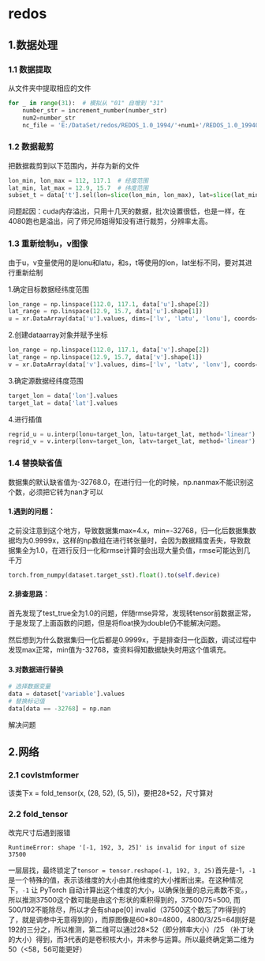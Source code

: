 # redos

## 1.数据处理

### 1.1 数据提取

从文件夹中提取相应的文件

```python
for _ in range(31):  # 模拟从 "01" 自增到 "31"
    number_str = increment_number(number_str)
    num2=number_str
    nc_file = 'E:/DataSet/redos/REDOS_1.0_1994/'+num1+'/REDOS_1.0_199401'+num2+'.nc/REDOS_1.0_199401'+num2+'.nc'
```

### 1.2 数据裁剪

把数据裁剪到以下范围内，并存为新的文件

```python
lon_min, lon_max = 112, 117.1  # 经度范围
lat_min, lat_max = 12.9, 15.7  # 纬度范围
subset_t = data['t'].sel(lon=slice(lon_min, lon_max), lat=slice(lat_min, lat_max))
```

问题起因：cuda内存溢出，只用十几天的数据，批次设置很低，也是一样，在4080跑也是溢出，问了师兄师姐得知没有进行裁剪，分辨率太高。

### 1.3 重新绘制u，v图像

由于u，v变量使用的是lonu和latu，和s，t等使用的lon，lat坐标不同，要对其进行重新绘制

1.确定目标数据经纬度范围

```python
lon_range = np.linspace(112.0, 117.1, data['u'].shape[2])
lat_range = np.linspace(12.9, 15.7, data['u'].shape[1])
u = xr.DataArray(data['u'].values, dims=['lv', 'latu', 'lonu'], coords={'lonu': lon_range, 'latu': lat_range})
```

2.创建dataarray对象并赋予坐标

```python
lon_range = np.linspace(112.0, 117.1, data['v'].shape[2])
lat_range = np.linspace(12.9, 15.7, data['v'].shape[1])
v = xr.DataArray(data['v'].values, dims=['lv', 'latv', 'lonv'], coords={'lonv': lon_range, 'latv': lat_range})
```

3.确定源数据经纬度范围

```python
target_lon = data['lon'].values
target_lat = data['lat'].values
```

4.进行插值

```python
regrid_u = u.interp(lonu=target_lon, latu=target_lat, method='linear')
regrid_v = v.interp(lonv=target_lon, latv=target_lat, method='linear')
```

### 1.4 替换缺省值

数据集的默认缺省值为-32768.0，在进行归一化的时候，np.nanmax不能识别这个数，必须把它转为nan才可以

#### 1.遇到的问题：

之前没注意到这个地方，导致数据集max=4.x，min=-32768，归一化后数据集数据均为0.9999x，这样的np数组在进行转张量时，会因为数据精度丢失，导致数据集全为1.0，在进行反归一化和rmse计算时会出现大量负值，rmse可能达到几千万

```python
torch.from_numpy(dataset.target_sst).float().to(self.device)
```

#### 2.排查思路：

首先发现了test_true全为1.0的问题，伴随rmse异常，发现转tensor前数据正常，于是发现了上面函数的问题，但是将float换为double仍不能解决问题。

然后想到为什么数据集归一化后都是0.9999x，于是排查归一化函数，调试过程中发现max正常，min值为-32768，查资料得知数据缺失时用这个值填充。

#### 3.对数据进行替换

```python
# 选择数据变量
data = dataset['variable'].values
# 替换标记值
data[data == -32768] = np.nan
```

解决问题

## 2.网络

### 2.1 covlstmformer

该类下x = fold_tensor(x, (28, 52), (5, 5))，要把28*52，尺寸算对

### 2.2 fold_tensor

改完尺寸后遇到报错

```
RuntimeError: shape '[-1, 192, 3, 25]' is invalid for input of size 37500
```

一层层找，最终锁定了`tensor = tensor.reshape(-1, 192, 3, 25)`首先是-1，`-1` 是一个特殊的值，表示该维度的大小由其他维度的大小推断出来。在这种情况下，`-1` 让 PyTorch 自动计算出这个维度的大小，以确保张量的总元素数不变。，所以推测37500这个数可能是由这个形状的乘积得到的，37500/75=500, 而500/192不能除尽，所以才会有shape[0] invalid（37500这个数忘了咋得到的了，就是调参中无意得到的），而原图像是60*80=4800，4800/3/25=64刚好是192的三分之，所以推测，第二维可以通过28×52（即分辨率大小）/25 （补丁块的大小）得到，而3代表的是卷积核大小，并未参与运算。所以最终确定第二维为50（<58，56可能更好）